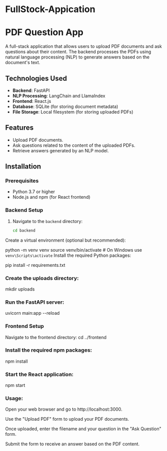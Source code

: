 # FullStock-Appication
# PDF Question App

A full-stack application that allows users to upload PDF documents and ask questions about their content. The backend processes the PDFs using natural language processing (NLP) to generate answers based on the document's text.

## Technologies Used

- **Backend**: FastAPI
- **NLP Processing**: LangChain and LlamaIndex
- **Frontend**: React.js
- **Database**: SQLite (for storing document metadata)
- **File Storage**: Local filesystem (for storing uploaded PDFs)

## Features

- Upload PDF documents.
- Ask questions related to the content of the uploaded PDFs.
- Retrieve answers generated by an NLP model.

## Installation

### Prerequisites

- Python 3.7 or higher
- Node.js and npm (for React frontend)

### Backend Setup

1. Navigate to the `backend` directory:
   ```bash
   cd backend
Create a virtual environment (optional but recommended):


python -m venv venv
source venv/bin/activate  # On Windows use `venv\Scripts\activate`
Install the required Python packages:


pip install -r requirements.txt
### Create the uploads directory:
mkdir uploads

### Run the FastAPI server:
uvicorn main:app --reload

### Frontend Setup
Navigate to the frontend directory:
cd ../frontend

### Install the required npm packages:
npm install

### Start the React application:
npm start
### Usage:

Open your web browser and go to http://localhost:3000.

Use the "Upload PDF" form to upload your PDF documents.

Once uploaded, enter the filename and your question in the "Ask Question" form.

Submit the form to receive an answer based on the PDF content.
